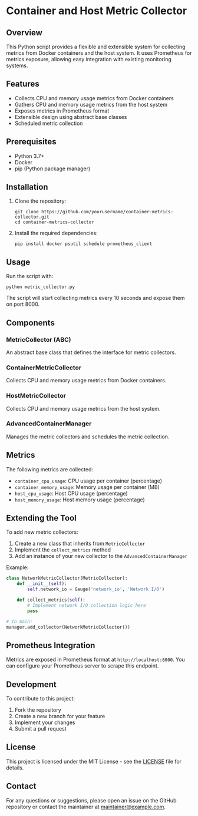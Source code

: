 # Container and Host Metric Collector

## Overview

This Python script provides a flexible and extensible system for collecting metrics from Docker containers and the host system. It uses Prometheus for metrics exposure, allowing easy integration with existing monitoring systems.

## Features

- Collects CPU and memory usage metrics from Docker containers
- Gathers CPU and memory usage metrics from the host system
- Exposes metrics in Prometheus format
- Extensible design using abstract base classes
- Scheduled metric collection

## Prerequisites

- Python 3.7+
- Docker
- pip (Python package manager)

## Installation

1. Clone the repository:
   ```
   git clone https://github.com/yourusername/container-metrics-collector.git
   cd container-metrics-collector
   ```

2. Install the required dependencies:
   ```
   pip install docker psutil schedule prometheus_client
   ```

## Usage

Run the script with:

```
python metric_collector.py
```

The script will start collecting metrics every 10 seconds and expose them on port 8000.

## Components

### MetricCollector (ABC)

An abstract base class that defines the interface for metric collectors.

### ContainerMetricCollector

Collects CPU and memory usage metrics from Docker containers.

### HostMetricCollector

Collects CPU and memory usage metrics from the host system.

### AdvancedContainerManager

Manages the metric collectors and schedules the metric collection.

## Metrics

The following metrics are collected:

- `container_cpu_usage`: CPU usage per container (percentage)
- `container_memory_usage`: Memory usage per container (MB)
- `host_cpu_usage`: Host CPU usage (percentage)
- `host_memory_usage`: Host memory usage (percentage)

## Extending the Tool

To add new metric collectors:

1. Create a new class that inherits from `MetricCollector`
2. Implement the `collect_metrics` method
3. Add an instance of your new collector to the `AdvancedContainerManager`

Example:

```python
class NetworkMetricCollector(MetricCollector):
    def __init__(self):
        self.network_io = Gauge('network_io', 'Network I/O')

    def collect_metrics(self):
        # Implement network I/O collection logic here
        pass

# In main:
manager.add_collector(NetworkMetricCollector())
```

## Prometheus Integration

Metrics are exposed in Prometheus format at `http://localhost:8000`. You can configure your Prometheus server to scrape this endpoint.

## Development

To contribute to this project:

1. Fork the repository
2. Create a new branch for your feature
3. Implement your changes
4. Submit a pull request

## License

This project is licensed under the MIT License - see the [LICENSE](LICENSE) file for details.

## Contact

For any questions or suggestions, please open an issue on the GitHub repository or contact the maintainer at maintainer@example.com.